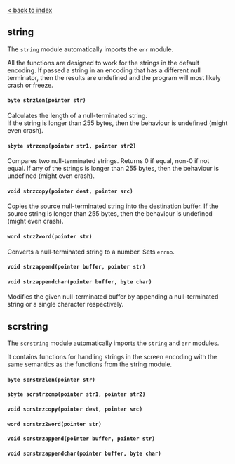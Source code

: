 [< back to index](../doc_index.md)

## string

The `string` module automatically imports the `err` module.  

All the functions are designed to work for the strings in the default encoding.
If passed a string in an encoding that has a different null terminator,
then the results are undefined and the program will most likely crash or freeze.

#### `byte strzlen(pointer str)`

Calculates the length of a null-terminated string.  
If the string is longer than 255 bytes, then the behaviour is undefined (might even crash).

#### `sbyte strzcmp(pointer str1, pointer str2)`

Compares two null-terminated strings. Returns 0 if equal, non-0 if not equal.
If any of the strings is longer than 255 bytes, then the behaviour is undefined (might even crash).

#### `void strzcopy(pointer dest, pointer src)`

Copies the source null-terminated string into the destination buffer.
If the source string is longer than 255 bytes, then the behaviour is undefined (might even crash).

#### `word strz2word(pointer str)`

Converts a null-terminated string to a number.
Sets `errno`.

#### `void strzappend(pointer buffer, pointer str)`
#### `void strzappendchar(pointer buffer, byte char)`

Modifies the given null-terminated buffer by appending a null-terminated string or a single character respectively.

## scrstring

The `scrstring` module automatically imports the `string` and `err` modules.  

It contains functions for handling strings in the screen encoding with the same semantics as the functions from the string module.

#### `byte scrstrzlen(pointer str)`
#### `sbyte scrstrzcmp(pointer str1, pointer str2)`
#### `void scrstrzcopy(pointer dest, pointer src)`
#### `word scrstrz2word(pointer str)`
#### `void scrstrzappend(pointer buffer, pointer str)`
#### `void scrstrzappendchar(pointer buffer, byte char)`

